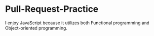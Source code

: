 # Pull-Request-Practice
I enjoy JavaScript because it utilizes both Functional programming and Object-oriented programming.